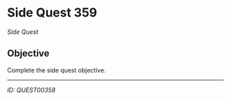 # Side Quest 359

*Side Quest*

## Objective
Complete the side quest objective.

---
*ID: QUEST00358*